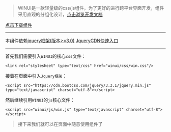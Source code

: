 > WINUI是一款轻量级的css/js组件，为了更好的进行跨平台界面开发，组件采用直观的分组化设计，[点击浏览开发文档](http://doc.win-ui.cn)
> 
[点击下载组件](https://github.com/xcg340122/win-ui/releases)
*****
本组件依赖[jquery框架(版本>=3.0)](https://baike.baidu.com/item/jQuery/5385065?fr=aladdin)
[JqueryCDN快速入口](组件依赖[jquery框架(版本>=3.0)](https://baike.baidu.com/item/jQuery/5385065?fr=aladdin))
*****
首先我们需要引入`WINUI`的核心`css`文件：
```
<link rel="stylesheet" type="text/css" href="winui/css/win.css"/>
```
接着在页面中引入`Jquery框架`：
```
<script src="https://cdn.bootcss.com/jquery/3.3.1/jquery.min.js" type="text/javascript" charset="utf-8"></script>
```
然后继续引用`WINUI`的`js`核心文件：
```
<script src="winui/js/win.js" type="text/javascript" charset="utf-8"></script>
```
>接下来我们就可以在页面中随意使用组件了

